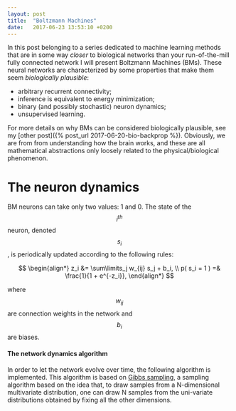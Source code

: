 ```yaml
---
layout: post
title:  "Boltzmann Machines"
date:   2017-06-23 13:53:10 +0200
---
```


In this post belonging to a series dedicated to machine learning methods that are in some way _closer_ to biological networks than your run-of-the-mill fully connected network I will present Boltzmann Machines (BMs).
These neural networks are characterized by some properties that make them seem _biologically plausible_:
- arbitrary recurrent connectivity;
- inference is equivalent to energy minimization;
- binary (and possibly stochastic) neuron dynamics;
- unsupervised learning.

For more details on why BMs can be considered biologically plausible, see my [other post]({% post_url 2017-06-20-bio-backprop %}).
Obviously, we are from from understanding how the brain works, and these are all mathematical abstractions only loosely related to the physical/biological phenomenon.

# The neuron dynamics

BM neurons can take only two values: 1 and 0.
The state of the $$i^{th}$$ neuron, denoted $$s_i$$, is periodically updated according to the following rules:

$$
\begin{align*}
z_i &= \sum\limits_j w_{ij} s_j + b_i, \\
p( s_i = 1 ) =& \frac{1}{1 + e^{-z_i}},
\end{align*}
$$

where $$w_{ij}$$ are connection weights in the network and $$b_i$$ are biases.

#### The network dynamics algorithm

In order to let the network evolve over time, the following algorithm is implemented.
This algorithm is based on [Gibbs sampling](http://www.mit.edu/~ilkery/papers/GibbsSampling.pdf), a sampling algorithm based on the idea that, to draw samples from a N-dimensional multivariate distribution, one can draw N samples from the uni-variate distributions obtained by fixing all the other dimensions.
